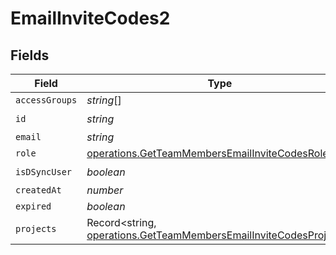 # EmailInviteCodes2


## Fields

| Field                                                                                                                                  | Type                                                                                                                                   | Required                                                                                                                               | Description                                                                                                                            |
| -------------------------------------------------------------------------------------------------------------------------------------- | -------------------------------------------------------------------------------------------------------------------------------------- | -------------------------------------------------------------------------------------------------------------------------------------- | -------------------------------------------------------------------------------------------------------------------------------------- |
| `accessGroups`                                                                                                                         | *string*[]                                                                                                                             | :heavy_minus_sign:                                                                                                                     | N/A                                                                                                                                    |
| `id`                                                                                                                                   | *string*                                                                                                                               | :heavy_check_mark:                                                                                                                     | N/A                                                                                                                                    |
| `email`                                                                                                                                | *string*                                                                                                                               | :heavy_minus_sign:                                                                                                                     | N/A                                                                                                                                    |
| `role`                                                                                                                                 | [operations.GetTeamMembersEmailInviteCodesRole](../../models/operations/getteammembersemailinvitecodesrole.md)                         | :heavy_minus_sign:                                                                                                                     | N/A                                                                                                                                    |
| `isDSyncUser`                                                                                                                          | *boolean*                                                                                                                              | :heavy_check_mark:                                                                                                                     | N/A                                                                                                                                    |
| `createdAt`                                                                                                                            | *number*                                                                                                                               | :heavy_minus_sign:                                                                                                                     | N/A                                                                                                                                    |
| `expired`                                                                                                                              | *boolean*                                                                                                                              | :heavy_minus_sign:                                                                                                                     | N/A                                                                                                                                    |
| `projects`                                                                                                                             | Record<string, [operations.GetTeamMembersEmailInviteCodesProjects](../../models/operations/getteammembersemailinvitecodesprojects.md)> | :heavy_minus_sign:                                                                                                                     | N/A                                                                                                                                    |